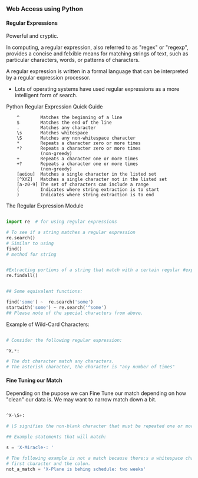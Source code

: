 ### Web Access using Python

#### Regular Expressions

Powerful and cryptic.

In computing, a regular expression, also referred to as "regex" or "regexp", provides a concise and felxible means for matching strings of text, such as particular characters, words, or patterns of characters. 

A regular expression is written in a formal language that can be interpreted by a regular expression processor.

- Lots of operating systems have used regular expressions as a more intelligent form of search. 


Python Regular Expression Quick Guide

        ^        Matches the beginning of a line
        $        Matches the end of the line
        .        Matches any character
        \s       Matches whitespace
        \S       Matches any non-whitespace character
        *        Repeats a character zero or more times
        *?       Repeats a character zero or more times 
                 (non-greedy)
        +        Repeats a character one or more times
        +?       Repeats a character one or more times 
                 (non-greedy)
        [aeiou]  Matches a single character in the listed set
        [^XYZ]   Matches a single character not in the listed set
        [a-z0-9] The set of characters can include a range
        (        Indicates where string extraction is to start
        )        Indicates where string extraction is to end


The Regular Expression Module

```python

import re  # for using regular expressions

# To see if a string matches a regular expression
re.search()
# Similar to using 
find()
# method for string


#Extracting portions of a string that match with a certain regular #expression can be done using
re.findall()


## Some equivalent functions:

find('some') ~  re.search('some')
startwith('some') ~ re.search('^some')
## Please note of the special characters from above.


```

Example of Wild-Card Characters:

```python

# Consider the following regular expression:

^X.*:

# The dot character match any characters.
# The asterisk character, the character is "any number of times"

```

#### Fine Tuning our Match

Depending on the pupose we can Fine Tune our match depending on how "clean" our data is. We may want to narrow match down a bit.

```python

^X-\S+:

# \S signifies the non-blank character that must be repeated one or more time followed by colon.

## Example statements that will match:

s = 'X-Miracle-: '

# The following example is not a match because there;s a whitespace character between
# first character and the colon.
not_a_match = 'X-Plane is behing schedule: two weeks'


```
